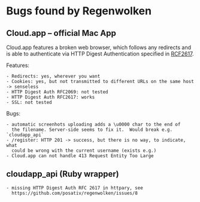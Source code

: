 # Bugs found by Regenwolken

## Cloud.app – official Mac App

Cloud.app features a broken web browser, which follows any redirects and is
able to authenticate via HTTP Digest Authentication specified in [RCF2617][1].

[1]: https://tools.ietf.org/html/rfc2617

Features:

    - Redirects: yes, wherever you want
    - Cookies: yes, but not transmitted to different URLs on the same host -> senseless
    - HTTP Digest Auth RFC2069: not tested
    - HTTP Digest Auth RFC2617: works
    - SSL: not tested
    
Bugs:

    - automatic screenhots uploading adds a \u0000 char to the end of
      the filename. Server-side seems to fix it.  Would break e.g. `cloudapp_api`
    - /register: HTTP 201 -> success, but there is no way, to indicate, what
      could be wrong with the current username (exists e.g.)
    - Cloud.app can not handle 413 Request Entity Too Large
      
      
## cloudapp_api (Ruby wrapper)

    - missing HTTP Digest Auth RFC 2617 in httpary, see
      https://github.com/posativ/regenwolken/issues/8